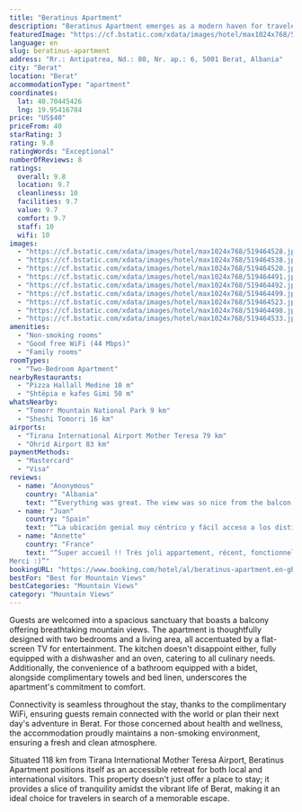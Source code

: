 ```yaml
---
title: "Beratinus Apartment"
description: "Beratinus Apartment emerges as a modern haven for travelers seeking the perfect blend of comfort and convenience in the heart of Berat."
featuredImage: "https://cf.bstatic.com/xdata/images/hotel/max1024x768/519464528.jpg?k=c0c0fc438db542f1bb38750080cf66bf290c5cff5cf0acbd6806c0f62df0224e&o=&hp=1"
language: en
slug: beratinus-apartment
address: "Rr.: Antipatrea, Nd.: 80, Nr. ap.: 6, 5001 Berat, Albania"
city: "Berat"
location: "Berat"
accommodationType: "apartment"
coordinates:
  lat: 40.70445426
  lng: 19.95416784
price: "US$40"
priceFrom: 40
starRating: 3
rating: 9.8
ratingWords: "Exceptional"
numberOfReviews: 8
ratings:
  overall: 9.8
  location: 9.7
  cleanliness: 10
  facilities: 9.7
  value: 9.7
  comfort: 9.7
  staff: 10
  wifi: 10
images:
  - "https://cf.bstatic.com/xdata/images/hotel/max1024x768/519464528.jpg?k=c0c0fc438db542f1bb38750080cf66bf290c5cff5cf0acbd6806c0f62df0224e&o=&hp=1"
  - "https://cf.bstatic.com/xdata/images/hotel/max1024x768/519464538.jpg?k=cd786f7d1f8780b7a7406fc45f472b477d4a8be4874ba802092b673b46cda49c&o=&hp=1"
  - "https://cf.bstatic.com/xdata/images/hotel/max1024x768/519464520.jpg?k=1ca63e3bba56e3bc3ee939469bb779278393120daf4e03117d2e94fb1d384c6a&o=&hp=1"
  - "https://cf.bstatic.com/xdata/images/hotel/max1024x768/519464491.jpg?k=ab24e067792d6042f93ae7df2e761af009ec0f9a2967d98653c8095d95dcac74&o=&hp=1"
  - "https://cf.bstatic.com/xdata/images/hotel/max1024x768/519464492.jpg?k=0a35e1757a3cfa750d535edc774b71e92bd5a3b5f732ca427222b4cf2174a4ed&o=&hp=1"
  - "https://cf.bstatic.com/xdata/images/hotel/max1024x768/519464499.jpg?k=1ed816fae85a71bbdde61e3a0f628ebadcca0d7c2663771a0cd75e7f2be5ec99&o=&hp=1"
  - "https://cf.bstatic.com/xdata/images/hotel/max1024x768/519464523.jpg?k=48328b16a0aebc408581227967286084d7d96deb3c03266ec619558f7f165a17&o=&hp=1"
  - "https://cf.bstatic.com/xdata/images/hotel/max1024x768/519464498.jpg?k=b7228dc1305afbd769a32d7de714713c61dc4ba94bb7e269af751722721ed3e5&o=&hp=1"
  - "https://cf.bstatic.com/xdata/images/hotel/max1024x768/519464533.jpg?k=da88404282afc1e0e0249dc8e777242ec379b4448b2eb10eb85768266ce1260f&o=&hp=1"
amenities:
  - "Non-smoking rooms"
  - "Good free WiFi (44 Mbps)"
  - "Family rooms"
roomTypes:
  - "Two-Bedroom Apartment"
nearbyRestaurants:
  - "Pizza Hallall Medine 10 m"
  - "Shtëpia e kafes Gimi 50 m"
whatsNearby:
  - "Tomorr Mountain National Park 9 km"
  - "Sheshi Tomorri 16 km"
airports:
  - "Tirana International Airport Mother Teresa 79 km"
  - "Ohrid Airport 83 km"
paymentMethods:
  - "Mastercard"
  - "Visa"
reviews:
  - name: "Anonymous"
    country: "Albania"
    text: "“Everything was great. The view was so nice from the balcon. I recommend it 10 to 10”"
  - name: "Juan"
    country: "Spain"
    text: "“La ubicación genial muy céntrico y fácil acceso a los distintos sitios para visitar, el departamento increíble con mucho espacio, limpio y ordenado! También nos recibieron con algunos dulces y nueces y la nevera con algunas cosas dentro!”"
  - name: "Annette"
    country: "France"
    text: "“Super accueil !! Très joli appartement, récent, fonctionnel, hôtes disponibles à tout moment. Nous avons passé un très bon moment à Berat !
Merci :)”"
bookingURL: "https://www.booking.com/hotel/al/beratinus-apartment.en-gb.html?aid=8035640"
bestFor: "Best for Mountain Views"
bestCategories: "Mountain Views"
category: "Mountain Views"
---
```


Guests are welcomed into a spacious sanctuary that boasts a balcony offering breathtaking mountain views. The apartment is thoughtfully designed with two bedrooms and a living area, all accentuated by a flat-screen TV for entertainment. The kitchen doesn't disappoint either, fully equipped with a dishwasher and an oven, catering to all culinary needs. Additionally, the convenience of a bathroom equipped with a bidet, alongside complimentary towels and bed linen, underscores the apartment's commitment to comfort.

Connectivity is seamless throughout the stay, thanks to the complimentary WiFi, ensuring guests remain connected with the world or plan their next day's adventure in Berat. For those concerned about health and wellness, the accommodation proudly maintains a non-smoking environment, ensuring a fresh and clean atmosphere.

Situated 118 km from Tirana International Mother Teresa Airport, Beratinus Apartment positions itself as an accessible retreat for both local and international visitors. This property doesn't just offer a place to stay; it provides a slice of tranquility amidst the vibrant life of Berat, making it an ideal choice for travelers in search of a memorable escape.
